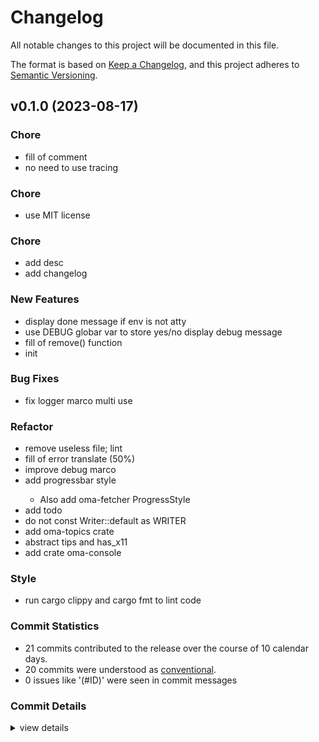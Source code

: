 # Changelog

All notable changes to this project will be documented in this file.

The format is based on [Keep a Changelog](https://keepachangelog.com/en/1.0.0/),
and this project adheres to [Semantic Versioning](https://semver.org/spec/v2.0.0.html).

## v0.1.0 (2023-08-17)

<csr-id-3c7c29e6e5da4cc1b4e10006aa9cac2b2008d43a/>
<csr-id-eb52b648a8b51af5bdf1cd39dd3045c49267f399/>
<csr-id-119cc9f79cb3e0a2c1e5623614915c6e7c0b8769/>
<csr-id-9e6f244eaf4e52c13107c2dc6b42432982b5eb37/>
<csr-id-999ff58a1a4d6d5ceecb8563018a21b0002c90ae/>
<csr-id-61b0cf19043ce4ee0a50fa2ee1584248a03d30bf/>
<csr-id-b210c488cd00656131cf77ef7f98a5aef0999e73/>
<csr-id-3f0e43a4b964113b261b5688b612c71f6c87b7b1/>
<csr-id-5170f79611bb4b36baa7a179167de5cd3b141a2e/>
<csr-id-255c03b6d49e612578cd75f7e8c92aba273a2308/>
<csr-id-7dba4beee8cf26d469b01dbbe5b61b06d73622b2/>
<csr-id-ee45498f402ccc6a686c44b1b4f887301e9801e1/>
<csr-id-ec5d5d35534f5200143f6d819ca5d2ed989fd21c/>
<csr-id-294cd1b853c63d48ab1fcb33db95ea3838ab47dd/>

### Chore

 - <csr-id-3c7c29e6e5da4cc1b4e10006aa9cac2b2008d43a/> fill of comment
 - <csr-id-eb52b648a8b51af5bdf1cd39dd3045c49267f399/> no need to use tracing

### Chore

 - <csr-id-548a9e5febf471f0e62d0f1202d9465d493a889f/> use MIT license

### Chore

 - <csr-id-ec5d5d35534f5200143f6d819ca5d2ed989fd21c/> add desc
 - <csr-id-294cd1b853c63d48ab1fcb33db95ea3838ab47dd/> add changelog

### New Features

 - <csr-id-e8f56b5f1634556fd269d2b598d37f12eb1dfab7/> display done message if env is not atty
 - <csr-id-0a5a509cdd4d46e1848bbfae989f3dc752bf7e80/> use DEBUG globar var to store yes/no display debug message
 - <csr-id-e92a420653a852ebd2d26d2cbf91dd2f7cded154/> fill of remove() function
 - <csr-id-b50cfc0a5337053c496876de84eaf00f221884ed/> init

### Bug Fixes

 - <csr-id-2037757c6ebde5a94f85f4b1802674ac3c10d05f/> fix logger marco multi use

### Refactor

 - <csr-id-119cc9f79cb3e0a2c1e5623614915c6e7c0b8769/> remove useless file; lint
 - <csr-id-9e6f244eaf4e52c13107c2dc6b42432982b5eb37/> fill of error translate (50%)
 - <csr-id-999ff58a1a4d6d5ceecb8563018a21b0002c90ae/> improve debug marco
 - <csr-id-61b0cf19043ce4ee0a50fa2ee1584248a03d30bf/> add progressbar style
   - Also add oma-fetcher ProgressStyle
 - <csr-id-b210c488cd00656131cf77ef7f98a5aef0999e73/> add todo
 - <csr-id-3f0e43a4b964113b261b5688b612c71f6c87b7b1/> do not const Writer::default as WRITER
 - <csr-id-5170f79611bb4b36baa7a179167de5cd3b141a2e/> add oma-topics crate
 - <csr-id-255c03b6d49e612578cd75f7e8c92aba273a2308/> abstract tips and has_x11
 - <csr-id-7dba4beee8cf26d469b01dbbe5b61b06d73622b2/> add crate oma-console

### Style

 - <csr-id-ee45498f402ccc6a686c44b1b4f887301e9801e1/> run cargo clippy and cargo fmt to lint code

### Commit Statistics

<csr-read-only-do-not-edit/>

 - 21 commits contributed to the release over the course of 10 calendar days.
 - 20 commits were understood as [conventional](https://www.conventionalcommits.org).
 - 0 issues like '(#ID)' were seen in commit messages

### Commit Details

<csr-read-only-do-not-edit/>

<details><summary>view details</summary>

 * **Uncategorized**
    - Use MIT license ([`548a9e5`](https://github.com/AOSC-Dev/oma/commit/548a9e5febf471f0e62d0f1202d9465d493a889f))
    - Release oma-console v0.1.0 ([`4d378f6`](https://github.com/AOSC-Dev/oma/commit/4d378f6836febe26ab907fefa8fd19dbe4e7222e))
    - Add desc ([`ec5d5d3`](https://github.com/AOSC-Dev/oma/commit/ec5d5d35534f5200143f6d819ca5d2ed989fd21c))
    - Add changelog ([`294cd1b`](https://github.com/AOSC-Dev/oma/commit/294cd1b853c63d48ab1fcb33db95ea3838ab47dd))
    - Fill of comment ([`3c7c29e`](https://github.com/AOSC-Dev/oma/commit/3c7c29e6e5da4cc1b4e10006aa9cac2b2008d43a))
    - Display done message if env is not atty ([`e8f56b5`](https://github.com/AOSC-Dev/oma/commit/e8f56b5f1634556fd269d2b598d37f12eb1dfab7))
    - Remove useless file; lint ([`119cc9f`](https://github.com/AOSC-Dev/oma/commit/119cc9f79cb3e0a2c1e5623614915c6e7c0b8769))
    - Fill of error translate (50%) ([`9e6f244`](https://github.com/AOSC-Dev/oma/commit/9e6f244eaf4e52c13107c2dc6b42432982b5eb37))
    - No need to use tracing ([`eb52b64`](https://github.com/AOSC-Dev/oma/commit/eb52b648a8b51af5bdf1cd39dd3045c49267f399))
    - Use DEBUG globar var to store yes/no display debug message ([`0a5a509`](https://github.com/AOSC-Dev/oma/commit/0a5a509cdd4d46e1848bbfae989f3dc752bf7e80))
    - Fix logger marco multi use ([`2037757`](https://github.com/AOSC-Dev/oma/commit/2037757c6ebde5a94f85f4b1802674ac3c10d05f))
    - Improve debug marco ([`999ff58`](https://github.com/AOSC-Dev/oma/commit/999ff58a1a4d6d5ceecb8563018a21b0002c90ae))
    - Fill of remove() function ([`e92a420`](https://github.com/AOSC-Dev/oma/commit/e92a420653a852ebd2d26d2cbf91dd2f7cded154))
    - Run cargo clippy and cargo fmt to lint code ([`ee45498`](https://github.com/AOSC-Dev/oma/commit/ee45498f402ccc6a686c44b1b4f887301e9801e1))
    - Init ([`b50cfc0`](https://github.com/AOSC-Dev/oma/commit/b50cfc0a5337053c496876de84eaf00f221884ed))
    - Add progressbar style ([`61b0cf1`](https://github.com/AOSC-Dev/oma/commit/61b0cf19043ce4ee0a50fa2ee1584248a03d30bf))
    - Add todo ([`b210c48`](https://github.com/AOSC-Dev/oma/commit/b210c488cd00656131cf77ef7f98a5aef0999e73))
    - Do not const Writer::default as WRITER ([`3f0e43a`](https://github.com/AOSC-Dev/oma/commit/3f0e43a4b964113b261b5688b612c71f6c87b7b1))
    - Add oma-topics crate ([`5170f79`](https://github.com/AOSC-Dev/oma/commit/5170f79611bb4b36baa7a179167de5cd3b141a2e))
    - Abstract tips and has_x11 ([`255c03b`](https://github.com/AOSC-Dev/oma/commit/255c03b6d49e612578cd75f7e8c92aba273a2308))
    - Add crate oma-console ([`7dba4be`](https://github.com/AOSC-Dev/oma/commit/7dba4beee8cf26d469b01dbbe5b61b06d73622b2))
</details>

